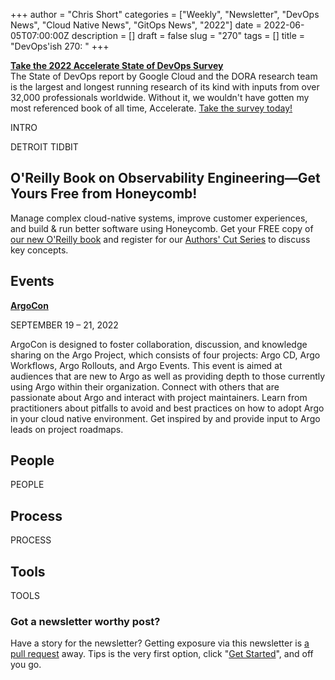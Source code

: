+++
author = "Chris Short"
categories = ["Weekly", "Newsletter", "DevOps News", "Cloud Native News", "GitOps News", "2022"]
date = 2022-06-05T07:00:00Z
description = []
draft = false
slug = "270"
tags = []
title = "DevOps'ish 270: "
+++

[**Take the 2022 Accelerate State of DevOps Survey**](https://cloud.google.com/blog/products/devops-sre/take-the-2022-state-of-devops-survey)  
The State of DevOps report by Google Cloud and the DORA research team is the largest and longest running research of its kind with inputs from over 32,000 professionals worldwide. Without it, we wouldn't have gotten my most referenced book of all time, Accelerate. [Take the survey today!](https://google.qualtrics.com/jfe/form/SV_2aXfK0Zw75lvCl0?source=devopsish)

INTRO

DETROIT TIDBIT

## O'Reilly Book on Observability Engineering—Get Yours Free from Honeycomb!

Manage complex cloud-native systems, improve customer experiences, and build & run better software using Honeycomb. Get your FREE copy of [our new O'Reilly book](https://info.honeycomb.io/observability-engineering-oreilly-book-2022?utm_source=devopsish&utm_medium=newsletter&utm_campaign=oreilly_book_observability_engineering_2022&utm_id=oreillybook2022&utm_content=2113) and register for our [Authors' Cut Series](https://www.honeycomb.io/oreilly-observability-engineering/?utm_source=devopsish&utm_medium=newsletter&utm_campaign=oreilly_authors_cut_series_2022&utm_id=oreillyauthorscut&utm_content=2112) to discuss key concepts.

## Events

[**ArgoCon**](https://events.linuxfoundation.org/argocon/)

SEPTEMBER 19 – 21, 2022

ArgoCon is designed to foster collaboration, discussion, and knowledge sharing on the Argo Project, which consists of four projects: Argo CD, Argo Workflows, Argo Rollouts, and Argo Events. This event is aimed at audiences that are new to Argo as well as providing depth to those currently using Argo within their organization. Connect with others that are passionate about Argo and interact with project maintainers. Learn from practitioners about pitfalls to avoid and best practices on how to adopt Argo in your cloud native environment. Get inspired by and provide input to Argo leads on project roadmaps.

## People

PEOPLE

## Process

PROCESS

## Tools

TOOLS

### Got a newsletter worthy post?

Have a story for the newsletter? Getting exposure via this newsletter is [a pull request](https://github.com/chris-short/devopsish.com/issues/new/choose) away. Tips is the very first option, click "[Get Started](https://github.com/chris-short/devopsish.com/issues/new?assignees=chris-short&labels=tips&template=TIPS.md&title=%5BTips%5D%3A+)", and off you go.
